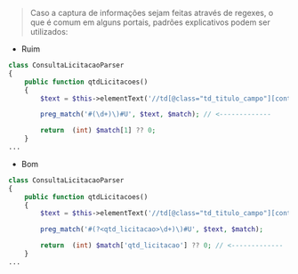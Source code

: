 > Caso a captura de informações sejam feitas através de regexes, o que é comum em alguns portais, padrões explicativos podem ser utilizados:

- Ruim

```php
class ConsultaLicitacaoParser
{
    public function qtdLicitacoes()
    {
        $text = $this->elementText('//td[@class="td_titulo_campo"][contains(., "Licitações")]/center');

        preg_match('#(\d+)\)#U', $text, $match); // <-------------

        return  (int) $match[1] ?? 0;
    }
...
```

- Bom

```php
class ConsultaLicitacaoParser
{
    public function qtdLicitacoes()
    {
        $text = $this->elementText('//td[@class="td_titulo_campo"][contains(., "Licitações")]/center');

        preg_match('#(?<qtd_licitacao>\d+)\)#U', $text, $match);

        return  (int) $match['qtd_licitacao'] ?? 0; // <-------------
    }
...
```
